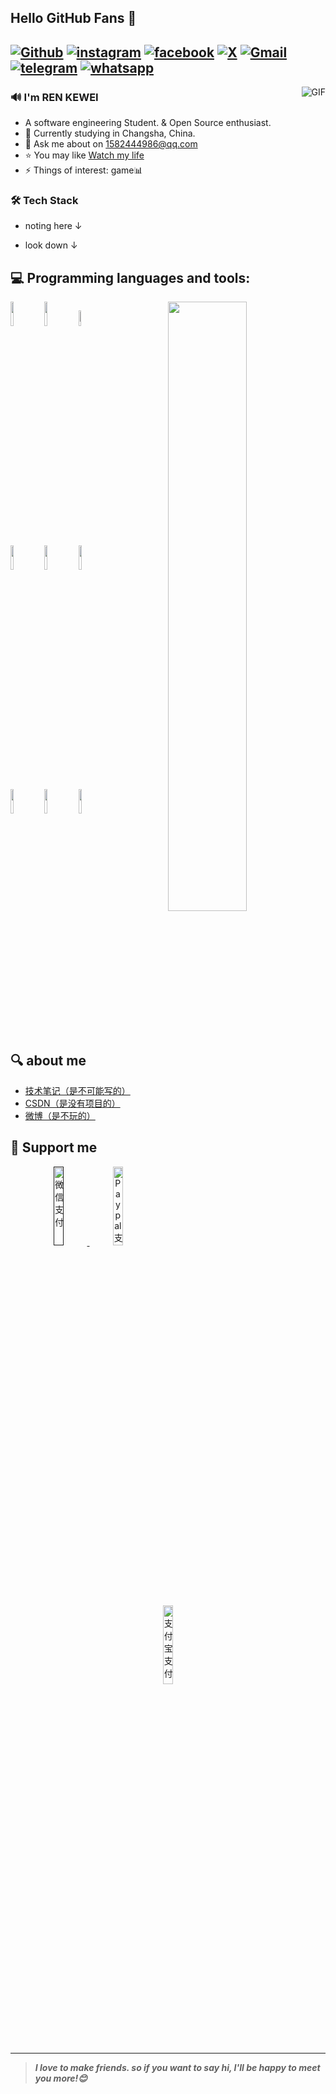 ## Hello GitHub Fans 👋

[![Github](https://img.shields.io/badge/-Github-000?style=flat&logo=Github&logoColor=white)](https://github.com/REN-KEWEI)
[![instagram](https://img.shields.io/badge/-instagram-red?style=flat&logo=instagram&logoColor=white)](https://www.instagram.com/ren_kewei)
[![facebook](https://img.shields.io/badge/-facebook-blue?style=flat&logo=facebook&logoColor=white)](https://www.facebook.com/profile.php?id=100095064303339)
[![X](https://img.shields.io/badge/-twitter-black?style=flat&logo=x&logoColor=white)](https://twitter.com/Epiphany_520)
[![Gmail](https://img.shields.io/badge/-Gmail-c14438?style=flat&logo=Gmail&logoColor=white)](mailto:epiphany1582444986@gmail.com)
[![telegram](https://img.shields.io/badge/-telegram-blue?style=flat&logo=telegram&logoColor=white)](https://t.me/epiphany520)
[![whatsapp](https://img.shields.io/badge/-whatsapp-green?style=flat&logo=whatsapp&logoColor=white)](https://wa.me/9705791934)
---
<img align="right" alt="GIF" src="https://raw.githubusercontent.com/JoeyBling/JoeyBling/master/pic/pusheencode.gif" />

### 🔊 I'm REN KEWEI

- A software engineering Student. & Open Source enthusiast.
- 🌱 Currently studying in Changsha, China.
- 💬 Ask me about on [1582444986@qq.com](mailto:1582444986@qq.com)
- ⭐ You may like [Watch my life](https://user.qzone.qq.com/1582444986/main)
- ⚡ Things of interest: game📊

### 🛠 Tech Stack

- noting here ↓

- look down ↓

## :computer: Programming languages and tools: 
<p>
	<img width="50%" align="right" src="https://github-readme-stats.vercel.app/api?username=FernandoRoldan93&show_icons=true&hide_border=true" />

<code><img width="10%" src="https://www.vectorlogo.zone/logos/java/java-ar21.svg"></code>
<code><img width="10%" src="https://www.vectorlogo.zone/logos/python/python-ar21.svg"></code>
<code><img width="8%" src="https://www.logo.wine/a/logo/C%2B%2B/C%2B%2B-Logo.wine.svg"></code>
<br />
<code><img width="10%" src="https://www.vectorlogo.zone/util/preview.html?image=/logos/apache_tomcat/apache_tomcat-ar21.svg"></code>
<code><img width="10%" src="https://www.vectorlogo.zone/logos/mysql/mysql-ar21.svg"></code>
<code><img width="10%" src="https://www.vectorlogo.zone/logos/mongodb/mongodb-ar21.svg"></code>
<br />
<code><img width="10%" src="https://www.vectorlogo.zone/util/preview.html?image=/logos/linux/linux-ar21.svg"></code>
<code><img width="10%" src="https://www.vectorlogo.zone/util/preview.html?image=/logos/alibabacloud/alibabacloud-ar21.svg"></code>
<code><img width="10%" src="https://www.vectorlogo.zone/logos/git-scm/git-scm-ar21.svg"></code>
</p>

## 🔍 about me

- [技术笔记（是不可能写的）]() 
- [CSDN（是没有项目的）]()
- [微博（是不玩的）]()

## 💸 Support me

<p align="center">
  <a href=" " target="_blank">
    <img width="18%" alt="微信支付" src="https://www.logo.wine/a/logo/WeChat/WeChat-Logo.wine.svg"/>
  </a>
  <a href="https://www.paypal.com/qrcodes/p2pqrc/JCZSRND6NUTUY" target="_blank">
       <img width="18%" alt="Paypal支付" src="https://www.logo.wine/a/logo/PayPal/PayPal-Logo.wine.svg"/>
  </a>
  <a href="https://qr.alipay.com/fkx16357herlxaxh2hp7j4b" target="_blank">
      <img width="18%" alt="支付宝支付" src="https://www.logo.wine/a/logo/Alipay/Alipay-Logo.wine.svg"/>
  </a>
</p>

---

<!-- Its main projects -->


> ***I love to make friends. so if you want to say hi, I'll be happy to meet you more!😊***
